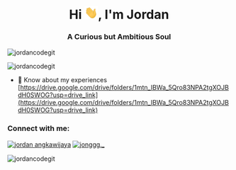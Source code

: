 <h1 align="center">Hi <img src="https://github.com/ABSphreak/ABSphreak/blob/master/gifs/Hi.gif" width="30px">, I'm Jordan</h1>
<h3 align="center">A Curious but Ambitious Soul</h3>

<p align="left"> <img src="https://komarev.com/ghpvc/?username=jordancodegit&label=Profile%20views&color=0e75b6&style=flat" alt="jordancodegit" /> </p>

<p align="left"> <img src="https://komarev.com/ghpvc/?username=jordancodegit&label=Page%20Visitors&color=0e75b6&style=plastic" alt="jordancodegit" /> </p>

- 📄 Know about my experiences [https://drive.google.com/drive/folders/1mtn_IBWa_5Qro83NPA2tgXOJBdH0SWOG?usp=drive_link](https://drive.google.com/drive/folders/1mtn_IBWa_5Qro83NPA2tgXOJBdH0SWOG?usp=drive_link)

<h3 align="left">Connect with me:</h3>
<p align="left">
<a href="https://linkedin.com/in/jordan angkawijaya" target="blank"><img align="center" src="https://raw.githubusercontent.com/rahuldkjain/github-profile-readme-generator/master/src/images/icons/Social/linked-in-alt.svg" alt="jordan angkawijaya" height="30" width="40" /></a>
<a href="https://instagram.com/jonggg._" target="blank"><img align="center" src="https://raw.githubusercontent.com/rahuldkjain/github-profile-readme-generator/master/src/images/icons/Social/instagram.svg" alt="jonggg._" height="30" width="40" /></a>
</p>

<p><img align="center" src="https://github-readme-stats.vercel.app/api/top-langs?username=jordancodegit&show_icons=true&theme=synthwave&locale=en&layout=compact" alt="jordancodegit" /></p>
